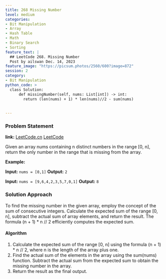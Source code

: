 ```yaml
---
title: 268 Missing Number
level: medium
categories:
- Bit Manipulation
- Array
- Hash Table
- Math
- Binary Search
- Sorting
feature_text: |
  ## LeetCode 268. Missing Number
  Post by ailswan Dec. 14, 2023
feature_image: "https://picsum.photos/2560/600?image=872"
session: 2
category:
- Bit Manipulation
python_code: >
  class Solution:
      def missingNumber(self, nums: List[int]) -> int:
        return (len(nums) + 1) * len(nums)//2 - sum(nums)
      
         
---
```


### Problem Statement
**link:**
[LeetCode.cn](https://leetcode.cn/problems/missing-number/)
[LeetCode](https://leetcode.com/problems/missing-number/)

 
Given an array nums containing n distinct numbers in the range [0, n], return the only number in the range that is missing from the array.

 
**Example:**

**Input:** `nums = [0,1]`
**Output:** `2`
 
**Input:** `nums = [9,6,4,2,3,5,7,0,1]`
**Output:** `8`

### Solution Approach
To find the missing number in the given array, employ the concept of the sum of consecutive integers. Calculate the expected sum of the range [0, n], subtract the actual sum of array elements, and return the result. The formula (n + 1) * n // 2 efficiently computes the expected sum.

#### Algorithm
1. Calculate the expected sum of the range [0, n] using the formula (n + 1) * n // 2, where n is the length of the array plus one.
2. Find the actual sum of the elements in the array using the sum(nums) function.
Subtract the actual sum from the expected sum to obtain the missing number in the array.
3. Return the result as the final output.